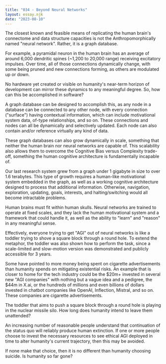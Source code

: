 ```yaml
---
title: "034 - Beyond Neural Networks"
layout: essay.njk
date: "2023-08-10"
---
```


The closest known and feasible means of replicating the human brain's connectome and data structure capacities is not the Anthropomorphically named "neural network". Rather, it is a graph database.

For example, a pyramidal neuron in the human brain has an average of around 6,000 dendritic spines (~1,200 to 20,000 range) receiving excitatory impulses. Over time, all of those connections dynamically change, with some being pruned and new connections forming, as others are modulated up or down.

No hardware yet created or visible on humanity's near-term horizon of development can mirror these dynamics to any meaningful degree. So, how can this be accomplished in software?

A graph database can be designed to accomplish this, as any node in a database can be connected to any other node, with every connection ("surface") having contextual information, which can include motivational system data, of-type relationships, and so on. These connections and nodes can all be dynamically and selectively updated. Each node can also contain and/or reference virtually any kind of data.

These graph databases can also grow dynamically in scale, something that neither the human brain nor neural networks are capable of. This scalability also allows them to overcome the Cognitive Bias versus Complexity trade-off, something the human cognitive architecture is fundamentally incapable of.

Our last research system grew from a graph under 1 gigabyte in size to over 1.6 terabytes. This type of growth requires a human-like motivational system embedded in the graph, as well as a working cognitive architecture designed to process that additional information. Otherwise, navigation, exploration, updating, goals, interests, and halting/switching would all become intractable problems.

Human brains must fit within human skulls. Neural networks are trained to operate at fixed scales, and they lack the human motivational system and a framework that could handle it, as well as the ability to "learn" and "reason" in any meaningful sense.

Effectively, everyone trying to get "AGI" out of neural networks is like a toddler trying to shove a square block through a round hole. To extend the metaphor, the toddler was also shown how to perform the task, since a scale-limited and slow-motion version was demonstrated and publicly accessible for 3 years.

Some have pointed to more money being spent on cigarette advertisements than humanity spends on mitigating existential risks. An example that is closer to home for the tech industry could be the $20m+ invested in several new "AGI companies" with nothing but a vague idea and a pedigree, the $44m in X.ai, or the hundreds of millions and even billions of dollars invested in chatbot companies like OpenAI, Inflection, Mistral, and so on. These companies are cigarette advertisements.

The toddler that aims to push a square block through a round hole is playing in the nuclear missile silo. How long does humanity intend to leave them unattended?

An increasing number of reasonable people understand that continuation of the status quo will reliably produce human extinction. If one or more people choose to invest the necessary resources to see ethical AGI deployed in time to alter humanity's current trajectory, then this may be avoided.

If none make that choice, then it is no different than humanity choosing suicide. Is humanity so far gone?